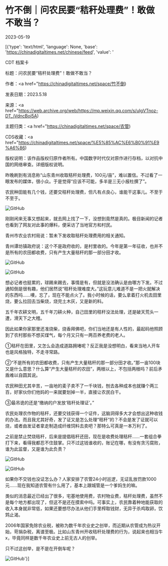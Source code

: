 # 竹不倒｜问农民要“秸秆处理费”！敢做不敢当？

2023-05-19

[{'type': 'text/html', 'language': None, 'base': 'https://chinadigitaltimes.net/chinese/feed', 'value': '

CDT 档案卡

标题：问农民要“秸秆处理费”！敢做不敢当？

作者：<a href="https://chinadigitaltimes.net/space/竹不倒)

发表日期：2023.5.18

来源：<a href="https://web.archive.org/web/https://mp.weixin.qq.com/s/ulgVTnoz-DT_jVdncBoj5A)

主题归类：<a href="https://chinadigitaltimes.net/space/农管)

CDS收藏：<a href="https://chinadigitaltimes.net/space/%E5%85%AC%E6%B0%91%E9%A6%86)

版权说明：该作品版权归原作者所有。中国数字时代仅对原作进行存档，以对抗中国的网络审查。详细版权说明。





昨晚刷到有消息称“山东青州收取秸秆处理费，100元/亩”，难以置信。不过看了一眼发布的媒体，很小众。于是觉得“应该不可能，多半是三无小报杜撰了”。

农民种田能有几个钱，还要交秸秆处理费，但凡有点良心，谁能干这事儿。不至于不至于。

![GitHub](https://chinadigitaltimes.net/chinese/files/2023/05/post-696195-6467d83106fef.png)

刚刚闲来无事又想起来，就去网上找了一下，没想到竟然是真的。极目新闻的记者也看到了网友对此事的爆料，便采访了当地官方和村民。

青州市农业农村局说：暂未下发收取秸秆处理费用的相关通知。

青州谭坊镇政府说：这个不是政府收的，是村里收的。今年是第一年征收，也并不是所有的农田都收费，只有产生大量秸秆的那一部分田才收。

![GitHub](https://chinadigitaltimes.net/chinese/files/2023/05/post-696195-6467d8310f8db.png)

![GitHub](https://chinadigitaltimes.net/chinese/files/2023/05/post-696195-6467d8311ae08.)

想必记者也挺累的，球踢来踢去，事情是有，但就是没法确认是由哪方下发。不过通知倒是很有趣，他们居然说“秸秆处理难度大。”这玩意儿难道不是一把火就解决的东西吗……噢，忘了，现在不能点火了。我小时候的话，要么拿着打火机去田里烧，要么拉回去当柴烧，烧完土木灰，又是新的料。

五千年农耕文明，五千年刀耕火种，自己田里的秸秆没法处理，还是破天荒头一遭，滑天下之大稽。

因此如果你家那里还准烧柴，烧香拜佛吧，你们当地还是有人性的，最起码他照顾到了农村那些不想买煤气，每个月又只有一两百养老费的老人。

①秸秆在田里，又怎么会造成道路拥堵呢？反正我是没想明白，看来当地人开车也是风格独特，不走寻常路。

②“不是所有的农田都收费，只有产生大量秸秆的那一部分田才收。”那一亩100块又是什么意思？什么算“产生大量秸秆的农田”，两根以上，不包括两根吗？前后矛盾难以自圆其说。

农民种田尤其辛苦，一亩地的麦子卖不了一千块钱，刨去各种成本也就赚个两三百，好家伙你们他妈的一来就要划掉一半，直接让农民白干。

③最吊诡的还是“缴纳的户发放‘秸秆处理证’。”

农民处理农作物的秸秆，还要交钱获得一个证件，这脑洞得多大才会想出这种收钱的办法。而且我尤其好奇，发了证又是怎么处理“秸秆”的？不会是发了证就可以烧，或者由发证者拿走制造成纤维饲料去卖吧？那特么可真是一本万利了。

之前是禁止焚烧秸秆，后来是提倡秸秆还田，现在是收费处理秸秆……一套组合拳打下来，看得我都忍不住鼓掌。只不过这钱谁收的，账记在哪，有没有贪污腐败，谁为此监督，又是谁为此负责？

![GitHub](https://chinadigitaltimes.net/chinese/files/2023/05/post-696195-6467d8313141c.png)

![GitHub](https://chinadigitaltimes.net/chinese/files/2023/05/post-696195-6467d831412e2.png)

如果你不交钱也没证怎么办？人家安排了农管24小时巡逻，无证乱放罚款1000元……现在我知道农管有什么用了，基本上跟城管是一个爹妈生的嘛。

类似的消息最近已经出了很多，宅基地使用费，农村物业费，秸秆处理费，虽然不是每个地方都出现了，但这不是还在摸索中吗。可事实上，农民靠着种地能获取的收入本身就非常低，如果还要想尽办法从他们手里榨取钱财，无异于杀鸡取卵，饮鸩止渴。

2006年国家免除农业税，被称为数千年农业史之创举，而近期从农管成为热议开始，苛捐杂税，离谱至极。比如山东青州开收秸秆处理费的行为，说起来也相当牛x，毕竟同样是数千年农业史上前无古人的创举。

只不过这创举，是不是在开倒车呢？

![GitHub](https://chinadigitaltimes.net/chinese/files/2023/05/post-696195-6467d83154316.png)'}]